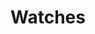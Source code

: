 ---
title: Watches
crosslinks:
- Watchexchange
- rolex
- ChineseWatches
- JapaneseWatches
- anti_gif_bot
- youtubot
- WatchesCirclejerk
- o
- tmsbmeta
- EDC
- DIY
- kabaclyde
- AskReddit
- HongKong
- PoliticalHumor
- pics
- MassdropBot
- Leathercraft
- vintageads
- BMW
---